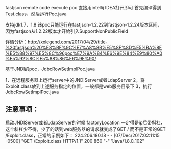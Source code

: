 fastjson remote code execute poc 
直接用intellij IDEA打开即可
首先编译得到Test.class，然后运行Poc.java

支持jdk1.7，1.8
该poc只能运行在fastjson-1.2.22到fastjson-1.2.24版本区间，因为fastjson从1.2.22版本才开始引入SupportNonPublicField

详情分析：http://xxlegend.com/2017/04/29/title-%20fastjson%20%E8%BF%9C%E7%A8%8B%E5%8F%8D%E5%BA%8F%E5%88%97%E5%8C%96poc%E7%9A%84%E6%9E%84%E9%80%A0%E5%92%8C%E5%88%86%E6%9E%90/

基于JNDI的poc，JdbcRowSetImplPoc.java

1，在远程服务器上运行server中的JNDIServer或者LdapServer
2，将Exploit.class放到上述服务指定的位置，一般都是web服务目录下
3，执行JdbcRowSetImplPoc.java


## 注意事项：
启动JNDIServer或者LdapServer的时候 factoryLocation 一定得是ip后带斜杠，这个斜杠少不得，少了的话到web服务器的请求就变成了GET / 而不是正常的GET /Exploit.class，正常的示例如下：
224.206.180.18 - - [07/Dec/2017:02:11:15 -0500] "GET /Exploit.class HTTP/1.1" 200 860 "-" "Java/1.8.0_102"

